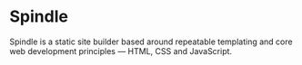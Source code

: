 # Spindle

Spindle is a static site builder based around repeatable templating and core web development principles — HTML, CSS and JavaScript.